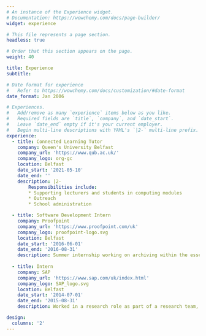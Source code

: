 ```yaml
---
# An instance of the Experience widget.
# Documentation: https://wowchemy.com/docs/page-builder/
widget: experience

# This file represents a page section.
headless: true

# Order that this section appears on the page.
weight: 40

title: Experience
subtitle:

# Date format for experience
#   Refer to https://wowchemy.com/docs/customization/#date-format
date_format: Jan 2006

# Experiences.
#   Add/remove as many `experience` items below as you like.
#   Required fields are `title`, `company`, and `date_start`.
#   Leave `date_end` empty if it's your current employer.
#   Begin multi-line descriptions with YAML's `|2-` multi-line prefix.
experience:
  - title: Connected Learning Tutor
    company: Queen's University Belfast
    company_url: 'https://www.qub.ac.uk/'
    company_logo: org-gc
    location: Belfast
    date_start: '2021-05-10'
    date_end: ''
    description: |2-
        Responsibilities include:
        * Supporting lecturers and students in computing modules
        * Outreach 
        * School administration

  - title: Software Development Intern
    company: Proofpoint
    company_url: 'https://www.proofpoint.com/uk'
    company_logo: proofpoint-logo.svg
    location: Belfast
    date_start: '2016-06-01'
    date_end: '2016-08-31'
    description: Summer internship working on archiving within the essentials product.
    
  - title: Intern
    company: SAP
    company_url: 'https://www.sap.com/uk/index.html'
    company_logo: SAP_logo.svg
    location: Belfast
    date_start: '2014-07-01'
    date_end: '2015-08-31'
    description: Worked in a research role as part of a research team, that was focused on heterogenous computing technology for the cloud, as part of an ongoing EU project with other companies.

design:
  columns: '2'
---
```

